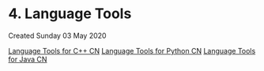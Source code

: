 # 4. Language Tools
Created Sunday 03 May 2020

[Language Tools for C++ CN](4._Language_Tools/Lang_Tools_C++.pdf)
[Language Tools for Python CN](4._Language_Tools/Lang_Tools_Python.pdf)
[Language Tools for Java CN](4._Language_Tools/Lang_Tools_Java.pdf)

